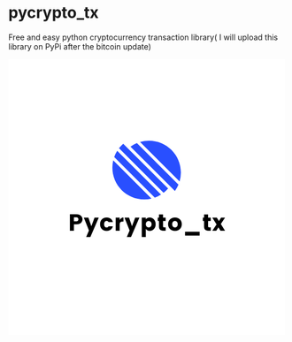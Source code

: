 # pycrypto_tx
Free and easy python cryptocurrency transaction library( I will upload this library on PyPi after the bitcoin update)

![alt text](codes/images/Pycrypto_tx.png)
